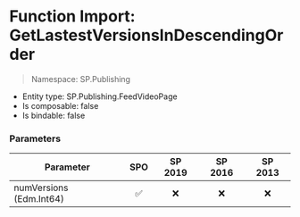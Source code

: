 # Function Import: GetLastestVersionsInDescendingOrder

> Namespace: SP.Publishing

- Entity type: SP.Publishing.FeedVideoPage
- Is composable: false
- Is bindable: false

### Parameters

Parameter | SPO | SP 2019 | SP 2016 | SP 2013
----------|:---:|:-------:|:-------:|:-------:
numVersions (Edm.Int64) | ✅ | ❌ | ❌ | ❌